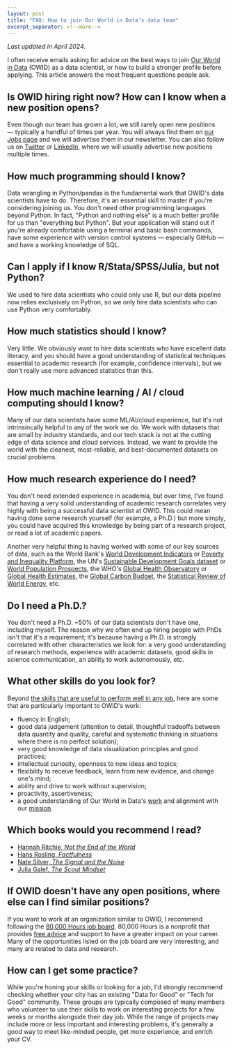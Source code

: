 ```yaml
---
layout: post
title: "FAQ: How to join Our World in Data's data team"
excerpt_separator: <!--more-->
---
```


_Last updated in April 2024._

I often receive emails asking for advice on the best ways to join [Our World in Data](https://ourworldindata.org/about) (OWID) as a data scientist, or how to build a stronger profile before applying. This article answers the most frequent questions people ask.

<!--more-->

## Is OWID hiring right now? How can I know when a new position opens?

Even though our team has grown a lot, we still rarely open new positions — typically a handful of times per year. You will always find them on [our _Jobs_ page](https://ourworldindata.org/jobs) and we will advertise them in our newsletter. You can also follow us on [Twitter](https://twitter.com/) or [LinkedIn](https://www.linkedin.com/in/edouardmathieu/), where we will usually advertise new positions multiple times.

## How much programming should I know?

Data wrangling in Python/pandas is the fundamental work that OWID's data scientists have to do. Therefore, it's an essential skill to master if you're considering joining us. You don't need other programming languages beyond Python. In fact, "Python and nothing else" is a much better profile for us than "everything but Python". But your application will stand out if you're already comfortable using a terminal and basic bash commands, have some experience with version control systems — especially GitHub — and have a working knowledge of SQL.

## Can I apply if I know R/Stata/SPSS/Julia, but not Python?

We used to hire data scientists who could only use R, but our data pipeline now relies exclusively on Python, so we only hire data scientists who can use Python very comfortably.

## How much statistics should I know?

Very little. We obviously want to hire data scientists who have excellent data literacy, and you should have a good understanding of statistical techniques essential to academic research (for example, confidence intervals), but we don't really use more advanced statistics than this.

## How much machine learning / AI / cloud computing should I know?

Many of our data scientists have some ML/AI/cloud experience, but it's not intrinsincally helpful to any of the work we do. We work with datasets that are small by industry standards, and our tech stack is not at the cutting edge of data science and cloud services. Instead, we want to provide the world with the cleanest, most-reliable, and best-documented datasets on crucial problems.

## How much research experience do I need?

You don't need extended experience in academia, but over time, I've found that having a very solid understanding of academic research correlates very highly with being a successful data scientist at OWID. This could mean having done some research yourself (for example, a Ph.D.) but more simply, you could have acquired this knowledge by being part of a research project, or read a lot of academic papers.

Another very helpful thing is having worked with some of our key sources of data, such as the World Bank's [World Development Indicators](https://datatopics.worldbank.org/world-development-indicators/) or [Poverty and Inequality Platform](https://pip.worldbank.org), the UN's [Sustainable Development Goals dataset](https://unstats.un.org/sdgs) or [World Population Prospects](https://population.un.org/wpp/), the WHO's [Global Health Observatory](https://www.who.int/data/gho) or [Global Health Estimates](https://www.who.int/data/global-health-estimates), the [Global Carbon Budget](https://globalcarbonbudget.org/), the [Statistical Review of World Energy](https://www.energyinst.org/statistical-review/), etc.

## Do I need a Ph.D.?

You don't need a Ph.D. ~50% of our data scientists don't have one, including myself. The reason why we often end up hiring people with PhDs isn't that it's a requirement; it's because having a Ph.D. is strongly correlated with other characteristics we look for: a very good understanding of research methods, experience with academic datasets, good skills in science communication, an ability to work autonomously, etc.

## What other skills do you look for?

Beyond [the skills that are useful to perform well in any job](https://80000hours.org/career-guide/how-to-be-successful/), here are some that are particularly important to OWID's work:

- fluency in English;
- good data judgement (attention to detail, thoughtful tradeoffs between data quantity and quality, careful and systematic thinking in situations where there is no perfect solution);
- very good knowledge of data visualization principles and good practices;
- intellectual curiosity, openness to new ideas and topics;
- flexibility to receive feedback, learn from new evidence, and change one's mind;
- ability and drive to work without supervision;
- proactivity, assertiveness;
- a good understanding of Our World in Data's [work](https://ourworldindata.org) and alignment with our [mission](https://ourworldindata.org/problems-and-progress).

## Which books would you recommend I read?

- [Hannah Ritchie, _Not the End of the World_](https://www.goodreads.com/book/show/145624737-not-the-end-of-the-world)
- [Hans Rosling, _Factfulness_](https://www.goodreads.com/book/show/34890015-factfulness?ref=nav_sb_ss_1_11)
- [Nate Silver, _The Signal and the Noise_](https://www.goodreads.com/book/show/13588394-the-signal-and-the-noise?ref=nav_sb_ss_1_11)
- [Julia Galef, _The Scout Mindset_](https://www.goodreads.com/en/book/show/42041926)

## If OWID doesn't have any open positions, where else can I find similar positions?

If you want to work at an organization similar to OWID, I recommend following the [80,000 Hours job board](https://jobs.80000hours.org/?query=data). 80,000 Hours is a nonprofit that provides [free advice](https://80000hours.org/make-a-difference-with-your-career/) and support to have a greater impact on your career. Many of the opportunities listed on the job board are very interesting, and many are related to data and research.

## How can I get some practice?

While you're honing your skills or looking for a job, I'd strongly recommend checking whether your city has an existing "Data for Good" or "Tech for Good" community. These groups are typically composed of many members who volunteer to use their skills to work on interesting projects for a few weeks or months alongside their day job. While the range of projects may include more or less important and interesting problems, it's generally a good way to meet like-minded people, get more experience, and enrich your CV.
